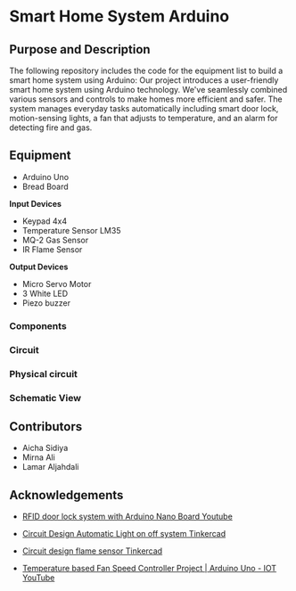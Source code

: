 # Smart Home System Arduino

## Purpose and Description
The following repository includes the code for the equipment list to build a smart home system using Arduino: Our project introduces a user-friendly smart home system using Arduino technology. We've seamlessly combined various sensors and controls to make homes more efficient and safer.
The system manages everyday tasks automatically including smart door lock, motion-sensing lights, a fan that adjusts to temperature, and an alarm for detecting fire and gas.

## Equipment

- Arduino Uno
- Bread Board

  
**Input Devices**


- Keypad 4x4
- Temperature Sensor LM35
- MQ-2 Gas Sensor
- IR Flame Sensor

  
**Output Devices**


- Micro Servo Motor
- 3 White LED
- Piezo buzzer

### Components



### Circuit




### Physical circuit




### Schematic View




## Contributors
* Aicha Sidiya
* Mirna Ali
* Lamar Aljahdali

## Acknowledgements

* [RFID door lock system with Arduino Nano Board Youtube](https://youtube.com/shorts/md3lKGtLRJw?si=r2jgCmRJbnTZf1uV)

* [Circuit Design Automatic Light on off system Tinkercad](https://www.tinkercad.com/things/04heSjsfebr-automatic-light-on-off-system)

* [Circuit design flame sensor Tinkercad](https://www.tinkercad.com/things/1JwFPz6fOV6-flame-sensor)

* [Temperature based Fan Speed Controller Project | Arduino Uno - IOT YouTube](https://m.youtube.com/watch?v=pVxhErg4Fog)

